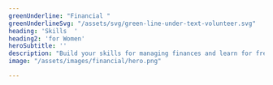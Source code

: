 ```yaml
---
greenUnderline: "Financial "
greenUnderlineSvg: "/assets/svg/green-line-under-text-volunteer.svg"
heading: 'Skills  ' 
heading2: 'for Women'
heroSubtitle: ''
description: "Build your skills for managing finances and learn for free from licensed mentors in your native language.Women"
image: "/assets/images/financial/hero.png"

---
```

